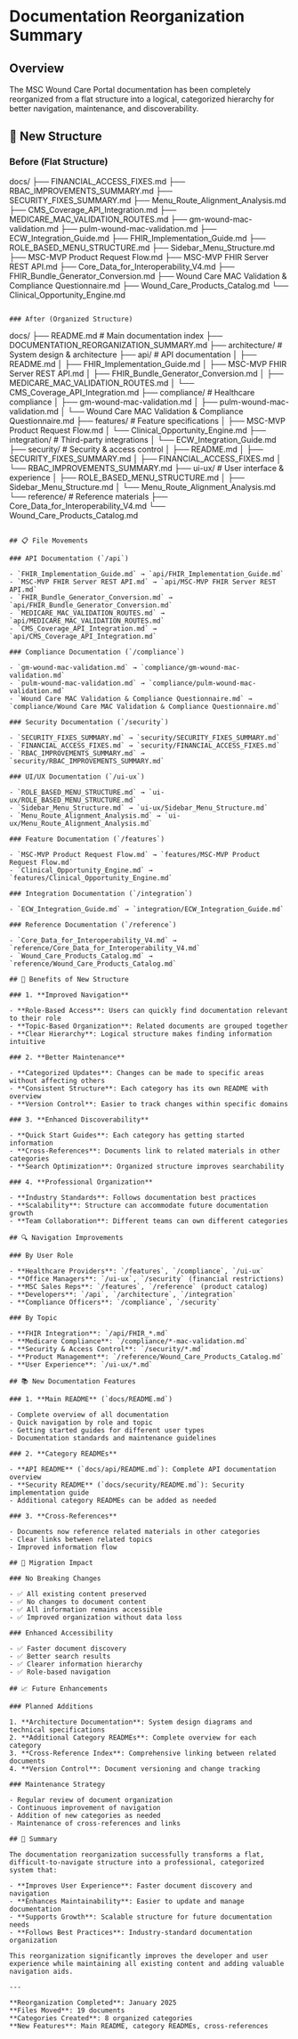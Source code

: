 # Documentation Reorganization Summary

## Overview

The MSC Wound Care Portal documentation has been completely reorganized from a flat structure into a logical, categorized hierarchy for better navigation, maintenance, and discoverability.

## 📁 New Structure

### Before (Flat Structure)

docs/
├── FINANCIAL_ACCESS_FIXES.md
├── RBAC_IMPROVEMENTS_SUMMARY.md
├── SECURITY_FIXES_SUMMARY.md
├── Menu_Route_Alignment_Analysis.md
├── CMS_Coverage_API_Integration.md
├── MEDICARE_MAC_VALIDATION_ROUTES.md
├── gm-wound-mac-validation.md
├── pulm-wound-mac-validation.md
├── ECW_Integration_Guide.md
├── FHIR_Implementation_Guide.md
├── ROLE_BASED_MENU_STRUCTURE.md
├── Sidebar_Menu_Structure.md
├── MSC-MVP Product Request Flow.md
├── MSC-MVP FHIR Server REST API.md
├── Core_Data_for_Interoperability_V4.md
├── FHIR_Bundle_Generator_Conversion.md
├── Wound Care MAC Validation & Compliance Questionnaire.md
├── Wound_Care_Products_Catalog.md
└── Clinical_Opportunity_Engine.md
```

### After (Organized Structure)

```
docs/
├── README.md                          # Main documentation index
├── DOCUMENTATION_REORGANIZATION_SUMMARY.md
├── architecture/                      # System design & architecture
├── api/                              # API documentation
│   ├── README.md
│   ├── FHIR_Implementation_Guide.md
│   ├── MSC-MVP FHIR Server REST API.md
│   ├── FHIR_Bundle_Generator_Conversion.md
│   ├── MEDICARE_MAC_VALIDATION_ROUTES.md
│   └── CMS_Coverage_API_Integration.md
├── compliance/                       # Healthcare compliance
│   ├── gm-wound-mac-validation.md
│   ├── pulm-wound-mac-validation.md
│   └── Wound Care MAC Validation & Compliance Questionnaire.md
├── features/                         # Feature specifications
│   ├── MSC-MVP Product Request Flow.md
│   └── Clinical_Opportunity_Engine.md
├── integration/                      # Third-party integrations
│   └── ECW_Integration_Guide.md
├── security/                         # Security & access control
│   ├── README.md
│   ├── SECURITY_FIXES_SUMMARY.md
│   ├── FINANCIAL_ACCESS_FIXES.md
│   └── RBAC_IMPROVEMENTS_SUMMARY.md
├── ui-ux/                           # User interface & experience
│   ├── ROLE_BASED_MENU_STRUCTURE.md
│   ├── Sidebar_Menu_Structure.md
│   └── Menu_Route_Alignment_Analysis.md
└── reference/                        # Reference materials
    ├── Core_Data_for_Interoperability_V4.md
    └── Wound_Care_Products_Catalog.md
```

## 📋 File Movements

### API Documentation (`/api`)

- `FHIR_Implementation_Guide.md` → `api/FHIR_Implementation_Guide.md`
- `MSC-MVP FHIR Server REST API.md` → `api/MSC-MVP FHIR Server REST API.md`
- `FHIR_Bundle_Generator_Conversion.md` → `api/FHIR_Bundle_Generator_Conversion.md`
- `MEDICARE_MAC_VALIDATION_ROUTES.md` → `api/MEDICARE_MAC_VALIDATION_ROUTES.md`
- `CMS_Coverage_API_Integration.md` → `api/CMS_Coverage_API_Integration.md`

### Compliance Documentation (`/compliance`)

- `gm-wound-mac-validation.md` → `compliance/gm-wound-mac-validation.md`
- `pulm-wound-mac-validation.md` → `compliance/pulm-wound-mac-validation.md`
- `Wound Care MAC Validation & Compliance Questionnaire.md` → `compliance/Wound Care MAC Validation & Compliance Questionnaire.md`

### Security Documentation (`/security`)

- `SECURITY_FIXES_SUMMARY.md` → `security/SECURITY_FIXES_SUMMARY.md`
- `FINANCIAL_ACCESS_FIXES.md` → `security/FINANCIAL_ACCESS_FIXES.md`
- `RBAC_IMPROVEMENTS_SUMMARY.md` → `security/RBAC_IMPROVEMENTS_SUMMARY.md`

### UI/UX Documentation (`/ui-ux`)

- `ROLE_BASED_MENU_STRUCTURE.md` → `ui-ux/ROLE_BASED_MENU_STRUCTURE.md`
- `Sidebar_Menu_Structure.md` → `ui-ux/Sidebar_Menu_Structure.md`
- `Menu_Route_Alignment_Analysis.md` → `ui-ux/Menu_Route_Alignment_Analysis.md`

### Feature Documentation (`/features`)

- `MSC-MVP Product Request Flow.md` → `features/MSC-MVP Product Request Flow.md`
- `Clinical_Opportunity_Engine.md` → `features/Clinical_Opportunity_Engine.md`

### Integration Documentation (`/integration`)

- `ECW_Integration_Guide.md` → `integration/ECW_Integration_Guide.md`

### Reference Documentation (`/reference`)

- `Core_Data_for_Interoperability_V4.md` → `reference/Core_Data_for_Interoperability_V4.md`
- `Wound_Care_Products_Catalog.md` → `reference/Wound_Care_Products_Catalog.md`

## 🎯 Benefits of New Structure

### 1. **Improved Navigation**

- **Role-Based Access**: Users can quickly find documentation relevant to their role
- **Topic-Based Organization**: Related documents are grouped together
- **Clear Hierarchy**: Logical structure makes finding information intuitive

### 2. **Better Maintenance**

- **Categorized Updates**: Changes can be made to specific areas without affecting others
- **Consistent Structure**: Each category has its own README with overview
- **Version Control**: Easier to track changes within specific domains

### 3. **Enhanced Discoverability**

- **Quick Start Guides**: Each category has getting started information
- **Cross-References**: Documents link to related materials in other categories
- **Search Optimization**: Organized structure improves searchability

### 4. **Professional Organization**

- **Industry Standards**: Follows documentation best practices
- **Scalability**: Structure can accommodate future documentation growth
- **Team Collaboration**: Different teams can own different categories

## 🔍 Navigation Improvements

### By User Role

- **Healthcare Providers**: `/features`, `/compliance`, `/ui-ux`
- **Office Managers**: `/ui-ux`, `/security` (financial restrictions)
- **MSC Sales Reps**: `/features`, `/reference` (product catalog)
- **Developers**: `/api`, `/architecture`, `/integration`
- **Compliance Officers**: `/compliance`, `/security`

### By Topic

- **FHIR Integration**: `/api/FHIR_*.md`
- **Medicare Compliance**: `/compliance/*-mac-validation.md`
- **Security & Access Control**: `/security/*.md`
- **Product Management**: `/reference/Wound_Care_Products_Catalog.md`
- **User Experience**: `/ui-ux/*.md`

## 📚 New Documentation Features

### 1. **Main README** (`docs/README.md`)

- Complete overview of all documentation
- Quick navigation by role and topic
- Getting started guides for different user types
- Documentation standards and maintenance guidelines

### 2. **Category READMEs**

- **API README** (`docs/api/README.md`): Complete API documentation overview
- **Security README** (`docs/security/README.md`): Security implementation guide
- Additional category READMEs can be added as needed

### 3. **Cross-References**

- Documents now reference related materials in other categories
- Clear links between related topics
- Improved information flow

## 🔄 Migration Impact

### No Breaking Changes

- ✅ All existing content preserved
- ✅ No changes to document content
- ✅ All information remains accessible
- ✅ Improved organization without data loss

### Enhanced Accessibility

- ✅ Faster document discovery
- ✅ Better search results
- ✅ Clearer information hierarchy
- ✅ Role-based navigation

## 📈 Future Enhancements

### Planned Additions

1. **Architecture Documentation**: System design diagrams and technical specifications
2. **Additional Category READMEs**: Complete overview for each category
3. **Cross-Reference Index**: Comprehensive linking between related documents
4. **Version Control**: Document versioning and change tracking

### Maintenance Strategy

- Regular review of document organization
- Continuous improvement of navigation
- Addition of new categories as needed
- Maintenance of cross-references and links

## 🎉 Summary

The documentation reorganization successfully transforms a flat, difficult-to-navigate structure into a professional, categorized system that:

- **Improves User Experience**: Faster document discovery and navigation
- **Enhances Maintainability**: Easier to update and manage documentation
- **Supports Growth**: Scalable structure for future documentation needs
- **Follows Best Practices**: Industry-standard documentation organization

This reorganization significantly improves the developer and user experience while maintaining all existing content and adding valuable navigation aids.

---

**Reorganization Completed**: January 2025  
**Files Moved**: 19 documents  
**Categories Created**: 8 organized categories  
**New Features**: Main README, category READMEs, cross-references
